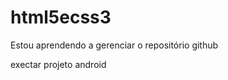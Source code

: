 # html5ecss3
 Estou aprendendo a gerenciar o repositório github

<a hre="https://mikaelsoares2001.github.io/html5ecss3/modulo02/desafios/d010/android.html">exectar projeto android</a> 
